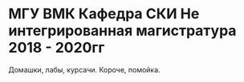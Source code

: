 # МГУ ВМК Кафедра СКИ Не интегрированная магистратура 2018 - 2020гг
Домашки, лабы, курсачи. Короче, помойка.
